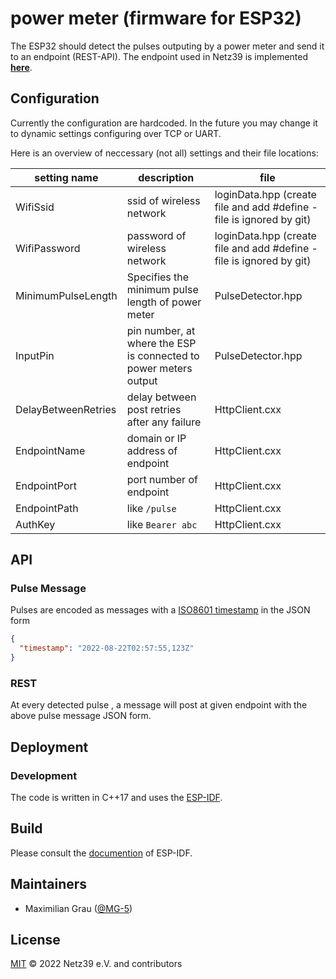 # power meter (firmware for ESP32)

The ESP32 should detect the pulses outputing by a power meter and send it to an endpoint (REST-API). The endpoint used in Netz39 is implemented **[here](https://github.com/netz39/power-meter-pulse-gateway)**.

## Configuration

Currently the configuration are hardcoded. In the future you may change it to dynamic settings configuring over TCP or UART.

Here is an overview of neccessary (not all) settings and their file locations:

| setting name       | description | file |
|--------------------|-------------|------|
| WifiSsid      | ssid of wireless network | loginData.hpp (create file and add #define - file is ignored by git) |
| WifiPassword      | password of wireless network | loginData.hpp (create file and add #define - file is ignored by git) |
| MinimumPulseLength | Specifies the minimum pulse length of power meter | PulseDetector.hpp |
| InputPin           | pin number, at where the ESP is connected to power meters output | PulseDetector.hpp |
| DelayBetweenRetries | delay between post retries after any failure | HttpClient.cxx |
| EndpointName | domain or IP address of endpoint | HttpClient.cxx |
| EndpointPort | port number of endpoint | HttpClient.cxx |
| EndpointPath | like `/pulse` | HttpClient.cxx |
| AuthKey      | like `Bearer abc` | HttpClient.cxx |

## API

### Pulse Message

Pulses are encoded as messages with a [ISO8601 timestamp](https://en.wikipedia.org/wiki/ISO_8601) in the JSON form
```json
{
  "timestamp": "2022-08-22T02:57:55,123Z"
}
```

### REST

At every detected pulse , a message will post at given endpoint with the above pulse message JSON form.

## Deployment

### Development

The code is written in C++17 and uses the [ESP-IDF](https://github.com/espressif/esp-idf).


## Build

Please consult the [documention](https://docs.espressif.com/projects/esp-idf/en/latest/esp32/get-started/linux-macos-setup.html#build-the-project) of ESP-IDF.


## Maintainers

* Maximilian Grau ([@MG-5](https://github.com/mg-5))

## License

[MIT](LICENSE.txt) © 2022 Netz39 e.V. and contributors
